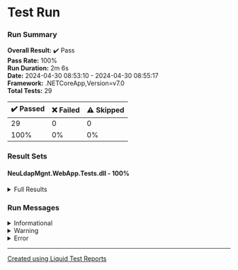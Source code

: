 
# Test Run
### Run Summary

<p>
<strong>Overall Result:</strong> ✔️ Pass <br />
<strong>Pass Rate:</strong> 100% <br />
<strong>Run Duration:</strong> 2m 6s  <br />
<strong>Date:</strong> 2024-04-30 08:53:10 - 2024-04-30 08:55:17 <br />
<strong>Framework:</strong> .NETCoreApp,Version=v7.0 <br />
<strong>Total Tests:</strong> 29 <br />
</p>

<table>
<thead>
<tr>
<th>✔️ Passed</th>
<th>❌ Failed</th>
<th>⚠️ Skipped</th>
</tr>
</thead>
<tbody>
<tr>
<td>29</td>
<td>0</td>
<td>0</td>
</tr>
<tr>
<td>100%</td>
<td>0%</td>
<td>0%</td>
</tr>
</tbody>
</table>

### Result Sets
#### NeuLdapMgnt.WebApp.Tests.dll - 100%
<details>
<summary>Full Results</summary>
<table>
<thead>
<tr>
<th>Result</th>
<th>Test</th>
<th>Duration</th>
</tr>
</thead>
<tr>
<td> ✔️ Passed </td>
<td>DefaultRedirectionToLoginPage</td>
<td>1s 920ms</td>
</tr>
<tr>
<td> ✔️ Passed </td>
<td>RedirectionIsWorkingWhenUnauthorized</td>
<td>5s 767ms</td>
</tr>
<tr>
<td> ✔️ Passed </td>
<td>SuccessfulLoginRedirectsToHomePage</td>
<td>2s 491ms</td>
</tr>
<tr>
<td> ✔️ Passed </td>
<td>NavbarLinksAreWorking</td>
<td>7s 565ms</td>
</tr>
<tr>
<td> ✔️ Passed </td>
<td>NoStudentsArePresent</td>
<td>3s 383ms</td>
</tr>
<tr>
<td> ✔️ Passed </td>
<td>NoStudentsArePresentAndAddStudentsButtonIsPresent</td>
<td>3s 292ms</td>
</tr>
<tr>
<td> ✔️ Passed </td>
<td>AfterPressingAddStudentsButtonRedirectsToAddStudent</td>
<td>3s 603ms</td>
</tr>
<tr>
<td> ✔️ Passed </td>
<td>AddStudentsEditFormHasLoadedDefaultValues</td>
<td>3s 690ms</td>
</tr>
<tr>
<td> ✔️ Passed </td>
<td>AddStudentsEditFormIsValidatingOmCorrectly</td>
<td>3s 797ms</td>
</tr>
<tr>
<td> ✔️ Passed </td>
<td>AddStudentsEditFormIsValidatingFullNameCorrectly</td>
<td>3s 766ms</td>
</tr>
<tr>
<td> ✔️ Passed </td>
<td>AddStudentsEditFormIsValidatingPasswordCorrectly</td>
<td>3s 619ms</td>
</tr>
<tr>
<td> ✔️ Passed </td>
<td>ClassCanBeAdded</td>
<td>4s 354ms</td>
</tr>
<tr>
<td> ✔️ Passed </td>
<td>ClassDuplicateCannotBeAdded</td>
<td>3s 640ms</td>
</tr>
<tr>
<td> ✔️ Passed </td>
<td>ClassCanBeDeleted</td>
<td>4s 310ms</td>
</tr>
<tr>
<td> ✔️ Passed </td>
<td>AddStudentCreatesStudent</td>
<td>3s 979ms</td>
</tr>
<tr>
<td> ✔️ Passed </td>
<td>CannotAddDuplicateStudent</td>
<td>4s 151ms</td>
</tr>
<tr>
<td> ✔️ Passed </td>
<td>CreatedStudentAppearsInTable</td>
<td>3s 220ms</td>
</tr>
<tr>
<td> ✔️ Passed </td>
<td>StudentStatusCanBeSetToInactive</td>
<td>3s 993ms</td>
</tr>
<tr>
<td> ✔️ Passed </td>
<td>InactiveStudentAppearsInTable</td>
<td>3s 516ms</td>
</tr>
<tr>
<td> ✔️ Passed </td>
<td>StudentCanBePermanentlyDeleted</td>
<td>3s 873ms</td>
</tr>
<tr>
<td> ✔️ Passed </td>
<td>AddTeacherCreatesTeacher</td>
<td>4s 45ms</td>
</tr>
<tr>
<td> ✔️ Passed </td>
<td>CannotAddDuplicateTeacher</td>
<td>4s 162ms</td>
</tr>
<tr>
<td> ✔️ Passed </td>
<td>CreatedTeacherAppearsInTable</td>
<td>2s 841ms</td>
</tr>
<tr>
<td> ✔️ Passed </td>
<td>TeacherStatusCanBeSetToInactive</td>
<td>4s 26ms</td>
</tr>
<tr>
<td> ✔️ Passed </td>
<td>InactiveTeacherAppearsInTable</td>
<td>3s 530ms</td>
</tr>
<tr>
<td> ✔️ Passed </td>
<td>TeacherCanBePermanentlyDeleted</td>
<td>3s 939ms</td>
</tr>
<tr>
<td> ✔️ Passed </td>
<td>TeacherStatusCanBeSetToAdmin</td>
<td>6s 12ms</td>
</tr>
<tr>
<td> ✔️ Passed </td>
<td>AdminCanBeDeletedButTeacherStillExists</td>
<td>3s 932ms</td>
</tr>
<tr>
<td> ✔️ Passed </td>
<td>DeletingTeacherPermanentlyDeletesFromAdmins</td>
<td>8s 71ms</td>
</tr>
</tbody>
</table>
</details>

### Run Messages
<details>
<summary>Informational</summary>
<pre><code>
</code></pre>
</details>

<details>
<summary>Warning</summary>
<pre><code>
</code></pre>
</details>

<details>
<summary>Error</summary>
<pre><code>
</code></pre>
</details>



----

[Created using Liquid Test Reports](https://github.com/kurtmkurtm/LiquidTestReports)